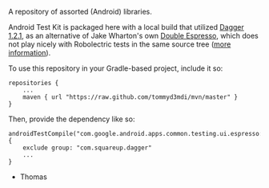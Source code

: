 A repository of assorted (Android) libraries.

Android Test Kit is packaged here with a local build that utilized [Dagger 1.2.1](https://square.github.io/dagger/), as an alternative of Jake Wharton's own [Double Espresso](https://github.com/JakeWharton/double-espresso), which does not play nicely with Robolectric tests in the same source tree ([more information](http://stackoverflow.com/questions/23989278)).

To use this repository in your Gradle-based project, include it so:

    repositories {
        ...
        maven { url "https://raw.github.com/tommyd3mdi/mvn/master" }
    }

Then, provide the dependency like so:

    androidTestCompile("com.google.android.apps.common.testing.ui.espresso:espresso:1.1") {
        exclude group: "com.squareup.dagger"
        ...
    }

- Thomas
